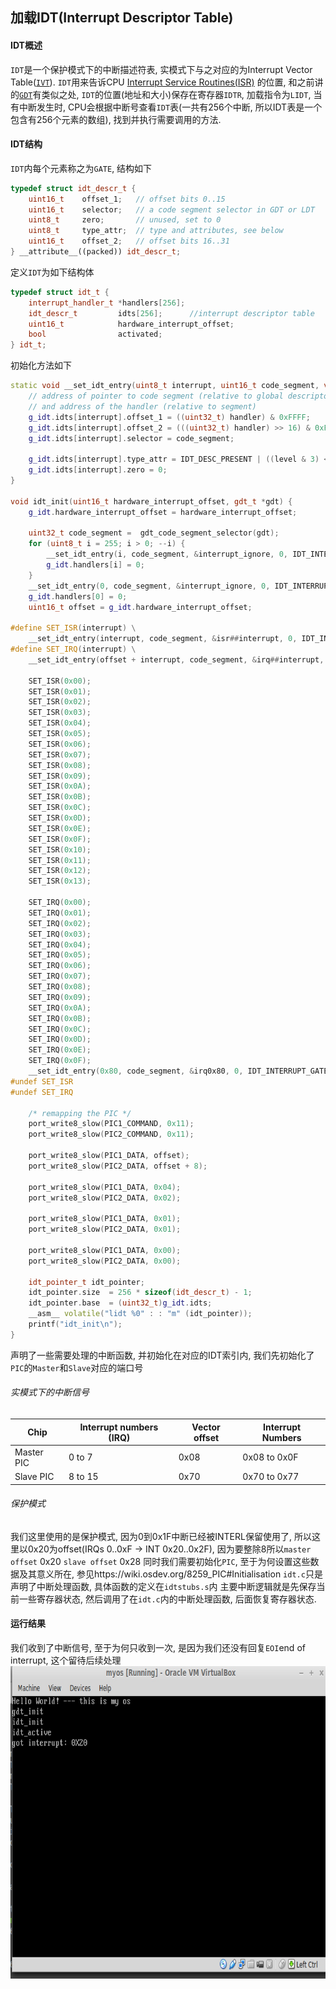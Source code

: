 ## 加载IDT(Interrupt Descriptor Table)

#### IDT概述

`IDT`是一个保护模式下的中断描述符表, 实模式下与之对应的为Interrupt Vector Table([`IVT`](https://wiki.osdev.org/IVT)). `IDT`用来告诉CPU [Interrupt Service Routines(ISR)](https://wiki.osdev.org/Interrupt_Service_Routines) 的位置, 和之前讲的[`GDT`](https://github.com/anpufeng/myos/tree/master/03-gdt)有类似之处, `IDT`的位置(地址和大小)保存在寄存器`IDTR`, 加载指令为`LIDT`, 当有中断发生时, CPU会根据中断号查看`IDT`表(一共有256个中断, 所以IDT表是一个包含有256个元素的数组), 找到并执行需要调用的方法.

#### IDT结构
 `IDT`内每个元素称之为`GATE`, 结构如下 
```CPP
typedef struct idt_descr_t {
	uint16_t    offset_1;   // offset bits 0..15
	uint16_t    selector;   // a code segment selector in GDT or LDT
	uint8_t     zero;       // unused, set to 0
	uint8_t     type_attr;  // type and attributes, see below
	uint16_t    offset_2;   // offset bits 16..31
} __attribute__((packed)) idt_descr_t;
```

定义`IDT`为如下结构体
```CPP
typedef struct idt_t {
	interrupt_handler_t *handlers[256];
	idt_descr_t         idts[256];		//interrupt descriptor table
	uint16_t			hardware_interrupt_offset;
	bool				activated;
} idt_t;
```

初始化方法如下

```CPP
static void __set_idt_entry(uint8_t interrupt, uint16_t code_segment, void (*handler)(), uint8_t level, uint8_t type) {
    // address of pointer to code segment (relative to global descriptor table)
    // and address of the handler (relative to segment)
    g_idt.idts[interrupt].offset_1 = ((uint32_t) handler) & 0xFFFF;
    g_idt.idts[interrupt].offset_2 = (((uint32_t) handler) >> 16) & 0xFFFF;
    g_idt.idts[interrupt].selector = code_segment;

    g_idt.idts[interrupt].type_attr = IDT_DESC_PRESENT | ((level & 3) << 5) | type;
    g_idt.idts[interrupt].zero = 0;
}

void idt_init(uint16_t hardware_interrupt_offset, gdt_t *gdt) {
    g_idt.hardware_interrupt_offset = hardware_interrupt_offset;

	uint32_t code_segment =  gdt_code_segment_selector(gdt);
    for (uint8_t i = 255; i > 0; --i) {
        __set_idt_entry(i, code_segment, &interrupt_ignore, 0, IDT_INTERRUPT_GATE);
        g_idt.handlers[i] = 0;
    }
    __set_idt_entry(0, code_segment, &interrupt_ignore, 0, IDT_INTERRUPT_GATE);
    g_idt.handlers[0] = 0;
    uint16_t offset = g_idt.hardware_interrupt_offset;

#define SET_ISR(interrupt) \
    __set_idt_entry(interrupt, code_segment, &isr##interrupt, 0, IDT_INTERRUPT_GATE);
#define SET_IRQ(interrupt) \
    __set_idt_entry(offset + interrupt, code_segment, &irq##interrupt, 0, IDT_INTERRUPT_GATE);

    SET_ISR(0x00);
    SET_ISR(0x01);
    SET_ISR(0x02);
    SET_ISR(0x03);
    SET_ISR(0x04);
    SET_ISR(0x05);
    SET_ISR(0x06);
    SET_ISR(0x07);
    SET_ISR(0x08);
    SET_ISR(0x09);
    SET_ISR(0x0A);
    SET_ISR(0x0B);
    SET_ISR(0x0C);
    SET_ISR(0x0D);
    SET_ISR(0x0E);
    SET_ISR(0x0F);
    SET_ISR(0x10);
    SET_ISR(0x11);
    SET_ISR(0x12);
    SET_ISR(0x13);

    SET_IRQ(0x00);
    SET_IRQ(0x01);
    SET_IRQ(0x02);
    SET_IRQ(0x03);
    SET_IRQ(0x04);
    SET_IRQ(0x05);
    SET_IRQ(0x06);
    SET_IRQ(0x07);
    SET_IRQ(0x08);
    SET_IRQ(0x09);
    SET_IRQ(0x0A);
    SET_IRQ(0x0B);
    SET_IRQ(0x0C);
    SET_IRQ(0x0D);
    SET_IRQ(0x0E);
    SET_IRQ(0x0F);
    __set_idt_entry(0x80, code_segment, &irq0x80, 0, IDT_INTERRUPT_GATE);
#undef SET_ISR
#undef SET_IRQ

    /* remapping the PIC */
    port_write8_slow(PIC1_COMMAND, 0x11);
    port_write8_slow(PIC2_COMMAND, 0x11);

    port_write8_slow(PIC1_DATA, offset);
    port_write8_slow(PIC2_DATA, offset + 8);

    port_write8_slow(PIC1_DATA, 0x04);
    port_write8_slow(PIC2_DATA, 0x02);

    port_write8_slow(PIC1_DATA, 0x01);
    port_write8_slow(PIC2_DATA, 0x01);

    port_write8_slow(PIC1_DATA, 0x00);
    port_write8_slow(PIC2_DATA, 0x00);

    idt_pointer_t idt_pointer;
    idt_pointer.size  = 256 * sizeof(idt_descr_t) - 1;
    idt_pointer.base  = (uint32_t)g_idt.idts;
    __asm__ volatile("lidt %0" : : "m" (idt_pointer));
    printf("idt_init\n");
}
```


 
声明了一些需要处理的中断函数, 并初始化在对应的IDT索引内, 
我们先初始化了`PIC`的`Master`和`Slave`对应的端口号

###### 实模式下的中断信号

| Chip        | Interrupt numbers (IRQ) | Vector offset |  Interrupt Numbers|
| ------------| ----------------------- |---------------|------------------ |
| Master PIC  | 0 to 7                  | 0x08          | 0x08 to 0x0F      |
| Slave PIC   | 8 to 15                 | 0x70          | 0x70 to 0x77      |

###### 保护模式
我们这里使用的是保护模式, 因为0到0x1F中断已经被INTERL保留使用了, 所以这里以0x20为offset(IRQs 0..0xF -> INT 0x20..0x2F), 因为要整除8所以`master offset` 0x20 `slave offset` 0x28
同时我们需要初始化`PIC`, 至于为何设置这些数据及其意义所在, 参见https://wiki.osdev.org/8259_PIC#Initialisation
`idt.c`只是声明了中断处理函数, 具体函数的定义在`idtstubs.s`内
主要中断逻辑就是先保存当前一些寄存器状态, 然后调用了在`idt.c`内的中断处理函数, 后面恢复寄存器状态.


#### 运行结果
我们收到了中断信号, 至于为何只收到一次, 是因为我们还没有回复`EOI`end of interrupt, 这个留待后续处理
<img src="https://github.com/anpufeng/myos/blob/master/image/05-idt.jpg" width="600" height="500">






